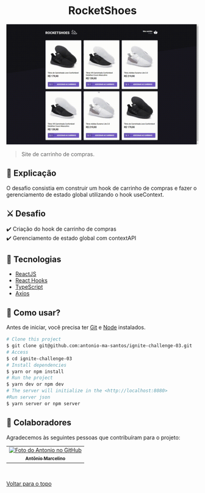 <h1 align="center">RocketShoes</h1>

<img src="src/assets/carrinhoDeCompras.gif" alt="imagem do site">

> Site de carrinho de compras.

## :page_facing_up: Explicação

O desafio consistia em construir um hook de carrinho de compras e fazer o gerenciamento de estado global utilizando o hook useContext.

## ⚔️ Desafio

:heavy_check_mark: Criação do hook de carrinho de compras\
:heavy_check_mark: Gerenciamento de estado global com contextAPI

## 🚀 Tecnologias ##

- [ReactJS](https://pt-br.reactjs.org/)
- [React Hooks](https://pt-br.reactjs.org/docs/hooks-intro.html)
- [TypeScript](https://www.typescriptlang.org/)
- [Axios](https://axios-http.com/ptbr/docs/intro)

## :closed_book: Como usar? ##

Antes de iniciar, você precisa ter [Git](https://git-scm.com) e [Node](https://nodejs.org/en/) instalados.

```bash
# Clone this project
$ git clone git@github.com:antonio-ma-santos/ignite-challenge-03.git
# Access
$ cd ignite-challenge-03
# Install dependencies
$ yarn or npm install
# Run the project
$ yarn dev or npm dev
# The server will initialize in the <http://localhost:8080>
#Run server json
$ yarn server or npm server
```

## 🤝 Colaboradores

Agradecemos às seguintes pessoas que contribuíram para o projeto:

<table>
  <tr>
    <td align="center">
      <a href="#">
        <img src="https://github.com/antonio-ma-santos.png" width="160px;" alt="Foto do Antonio no GitHub"/><br>
        <sub>
          <b>Antônio Marcelino</b>
        </sub>
      </a>
    </td>
  </tr>
</table>

&#xa0;

<a href="#top">Voltar para o topo</a>

